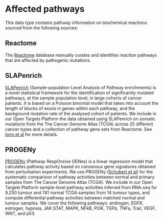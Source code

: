 # Affected pathways

This data type contains pathway information on biochemical reactions sourced from the following sources:

## Reactome

The [Reactome](http://www.reactome.org/) database manually curates and identifies reaction pathways that are affected by pathogenic mutations.

## SLAPenrich

[SLAPenrich](https://saezlab.github.io/SLAPenrich/) \(Sample-population Level Analysis of Pathway enrichments\) is a novel statistical framework for the identification of significantly mutated pathways, at the sample population level, in large cohorts of cancer patients. It is based on a Poisson binomial model that takes into account the length of blocks of exons in genes within each pathway, and the background mutation rate of the analysed cohort of patients. We include in our Open Targets Platform the data obtained using SLAPenrich on somatic mutations from the The Cancer Genome Atlas \(TCGA\) across 25 different cancer types and a collection of pathway gene sets from Reactome. See [Iorio et al](https://www.nature.com/articles/s41598-018-25076-6) for more details.

## PROGENy

[PROGENy](https://saezlab.github.io/progeny/) \(Pathway RespOnsive GENes\) is a linear regression model that calculates pathway activity based on consensus gene signatures obtained from perturbation experiments. We use PROGENy \([Schubert et al](https://www.nature.com/articles/s41467-017-02391-6.epdf?author_access_token=16QkzhJ3OA3qJDqBw_GvGdRgN0jAjWel9jnR3ZoTv0NBFLUVI-ebH2AmtFlR1ykSPIho7ETJXL7VqZFC4zGtU0BaeoZncGrwx3ZW24lfVqvbSWqsQKaUXFTi_c-4pgcpX-1qerWYlkG6sha8rhrnMg%3D%3D)\) for the systematic comparison of pathway activities between normal and primary samples from The Cancer Genome Atlas \(TCGA\). We include in our Open Targets Platform sample-level pathway activities inferred from RNA-seq for 9,250 tumour and 741 normal TCGA samples from 14 tumour types, and compute differential pathway activities between matched normal and tumour samples. We cover the following pathways: androgen, EGFR, estrogen, hypoxia, JAK.STAT, MAPK, NFkB, PI3K, TGFb, TNFa, Trail, VEGF, WNT, and p53.

